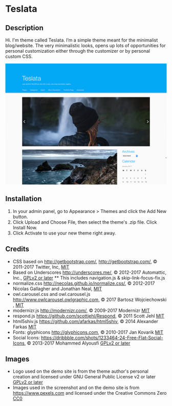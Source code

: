 # Teslata
## Description
Hi. I'm theme called Teslata. I’m a simple theme meant for the minimalist blog/website. The very minimalistic looks, opens up lots of opportunities for personal customization either through the customizer or by personal custom CSS.

![alt text](https://github.com/Sultenhest/Teslata/blob/master/screenshot.png "Screenshot of theme")

## Installation
1. In your admin panel, go to Appearance > Themes and click the Add New button.
2. Click Upload and Choose File, then select the theme's .zip file. Click Install Now.
3. Click Activate to use your new theme right away.

## Credits
* CSS based on http://getbootstrap.com/, http://getbootstrap.com/, © 2011-2017 Twitter, Inc, [MIT](http://opensource.org/licenses/MIT)
* Based on Underscores http://underscores.me/, © 2012-2017 Automattic, Inc., [GPLv2 or later](https://www.gnu.org/licenses/gpl-2.0.html)
** This includes navigation.js & skip-link-focus-fix.js
* normalize.css http://necolas.github.io/normalize.css/, © 2012-2017 Nicolas Gallagher and Jonathan Neal, [MIT](http://opensource.org/licenses/MIT)
* owl.carousel.css and owl.carousel.js http://www.owlcarousel.owlgraphic.com, © 2017 Bartosz Wojciechowski , [MIT](http://opensource.org/licenses/MIT)
* modernizr.js http://modernizr.com/, © 2009-2017 Modernizr [MIT](http://opensource.org/licenses/MIT)
* respond.js https://github.com/scottjehl/Respond, © 2011 Scott Jehl [MIT](http://opensource.org/licenses/MIT)
* html5shiv.js https://github.com/afarkas/html5shiv, © 2014 Alexander Farkas [MIT](http://opensource.org/licenses/MIT)
* Fonts: glyphicons http://glyphicons.com, © 2010-2017 Jan Kovarik [MIT](http://opensource.org/licenses/MIT)
* Social Icons: https://dribbble.com/shots/1233464-24-Free-Flat-Social-Icons, © 2013-2017 Mohammed Alyousfi [GPLv2 or later](https://www.gnu.org/licenses/gpl-2.0.html)

## Images
* Logo used on the demo site is from the theme author's personal creation and licensed under GNU General Public License v2 or later [GPLv2 or later](https://www.gnu.org/licenses/gpl-2.0.html)
* Images used in the screenshot and on the demo site is from https://www.pexels.com and licensed under the Creative Commons Zero [CC0](https://creativecommons.org/publicdomain/zero/1.0/legalcode)
